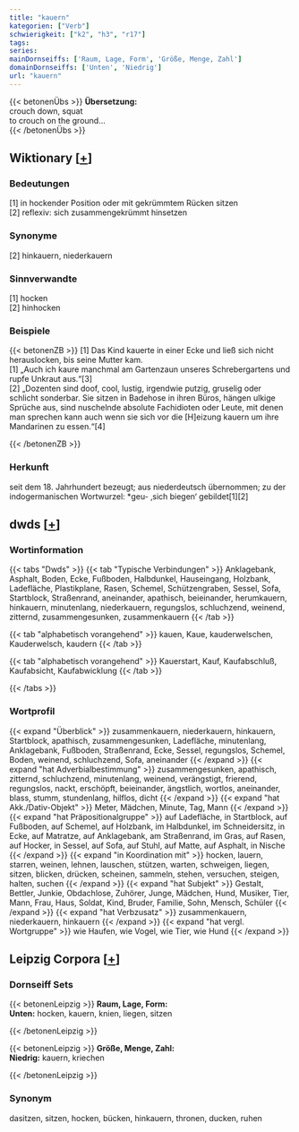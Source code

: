 ```yaml
---
title: "kauern"
kategorien: ["Verb"]
schwierigkeit: ["k2", "h3", "r17"]
tags:
series:
mainDornseiffs: ['Raum, Lage, Form', 'Größe, Menge, Zahl']
domainDornseiffs: ['Unten', 'Niedrig']
url: "kauern"
---
```


{{< betonenÜbs >}}
**Übersetzung:**  
crouch down, squat  
to crouch on the ground...  
{{< /betonenÜbs >}}

## Wiktionary [[+](https://de.wiktionary.org/wiki/kauern)]

### Bedeutungen
[1] in hockender Position oder mit gekrümmtem Rücken sitzen  
[2] reflexiv: sich zusammengekrümmt hinsetzen  

### Synonyme
[2] hinkauern, niederkauern  

### Sinnverwandte
[1] hocken  
[2] hinhocken  

### Beispiele
{{< betonenZB >}}
[1] Das Kind kauerte in einer Ecke und ließ sich nicht herauslocken, bis seine Mutter kam.  
[1] „Auch ich kaure manchmal am Gartenzaun unseres Schrebergartens und rupfe Unkraut aus.“[3]  
[2] „Dozenten sind doof, cool, lustig, irgendwie putzig, gruselig oder schlicht sonderbar. Sie sitzen in Badehose in ihren Büros, hängen ulkige Sprüche aus, sind nuschelnde absolute Fachidioten oder Leute, mit denen man sprechen kann auch wenn sie sich vor die [H]eizung kauern um ihre Mandarinen zu essen.“[4]  

{{< /betonenZB >}}
### Herkunft
seit dem 18. Jahrhundert bezeugt; aus niederdeutsch übernommen; zu der indogermanischen Wortwurzel: *geu- ‚sich biegen‘ gebildet[1][2]  



## dwds [[+](https://www.dwds.de/wb/kauern)]

### Wortinformation
{{< tabs "Dwds" >}}
{{< tab "Typische Verbindungen" >}}
Anklagebank, Asphalt, Boden, Ecke, Fußboden, Halbdunkel, Hauseingang, Holzbank, Ladefläche, Plastikplane, Rasen, Schemel, Schützengraben, Sessel, Sofa, Startblock, Straßenrand, aneinander, apathisch, beieinander, herumkauern, hinkauern, minutenlang, niederkauern, regungslos, schluchzend, weinend, zitternd, zusammengesunken, zusammenkauern
{{< /tab >}}

{{< tab "alphabetisch vorangehend" >}}
kauen, Kaue, kauderwelschen, Kauderwelsch, kaudern
{{< /tab >}}

{{< tab "alphabetisch vorangehend" >}}
Kauerstart, Kauf, Kaufabschluß, Kaufabsicht, Kaufabwicklung
{{< /tab >}}

{{< /tabs >}}

### Wortprofil
{{< expand "Überblick" >}} zusammenkauern, niederkauern, hinkauern, Startblock, apathisch, zusammengesunken, Ladefläche, minutenlang, Anklagebank, Fußboden, Straßenrand, Ecke, Sessel, regungslos, Schemel, Boden, weinend, schluchzend, Sofa, aneinander {{< /expand >}}
{{< expand "hat Adverbialbestimmung" >}} zusammengesunken, apathisch, zitternd, schluchzend, minutenlang, weinend, verängstigt, frierend, regungslos, nackt, erschöpft, beieinander, ängstlich, wortlos, aneinander, blass, stumm, stundenlang, hilflos, dicht {{< /expand >}}
{{< expand "hat Akk./Dativ-Objekt" >}} Meter, Mädchen, Minute, Tag, Mann {{< /expand >}}
{{< expand "hat Präpositionalgruppe" >}} auf Ladefläche, in Startblock, auf Fußboden, auf Schemel, auf Holzbank, im Halbdunkel, im Schneidersitz, in Ecke, auf Matratze, auf Anklagebank, am Straßenrand, im Gras, auf Rasen, auf Hocker, in Sessel, auf Sofa, auf Stuhl, auf Matte, auf Asphalt, in Nische {{< /expand >}}
{{< expand "in Koordination mit" >}} hocken, lauern, starren, weinen, lehnen, lauschen, stützen, warten, schweigen, liegen, sitzen, blicken, drücken, scheinen, sammeln, stehen, versuchen, steigen, halten, suchen {{< /expand >}}
{{< expand "hat Subjekt" >}} Gestalt, Bettler, Junkie, Obdachlose, Zuhörer, Junge, Mädchen, Hund, Musiker, Tier, Mann, Frau, Haus, Soldat, Kind, Bruder, Familie, Sohn, Mensch, Schüler {{< /expand >}}
{{< expand "hat Verbzusatz" >}} zusammenkauern, niederkauern, hinkauern {{< /expand >}}
{{< expand "hat vergl. Wortgruppe" >}} wie Haufen, wie Vogel, wie Tier, wie Hund {{< /expand >}}

## Leipzig Corpora [[+](https://corpora.uni-leipzig.de/en/res?word=kauern&corpusId=deu_newscrawl-public_2018)]

### Dornseiff Sets
{{< betonenLeipzig >}}
**Raum, Lage, Form:**  
**Unten:** hocken, kauern, knien, liegen, sitzen  

{{< /betonenLeipzig >}}


{{< betonenLeipzig >}}
**Größe, Menge, Zahl:**  
**Niedrig:** kauern, kriechen  

{{< /betonenLeipzig >}}

### Synonym
dasitzen, sitzen, hocken, bücken, hinkauern, thronen, ducken, ruhen

